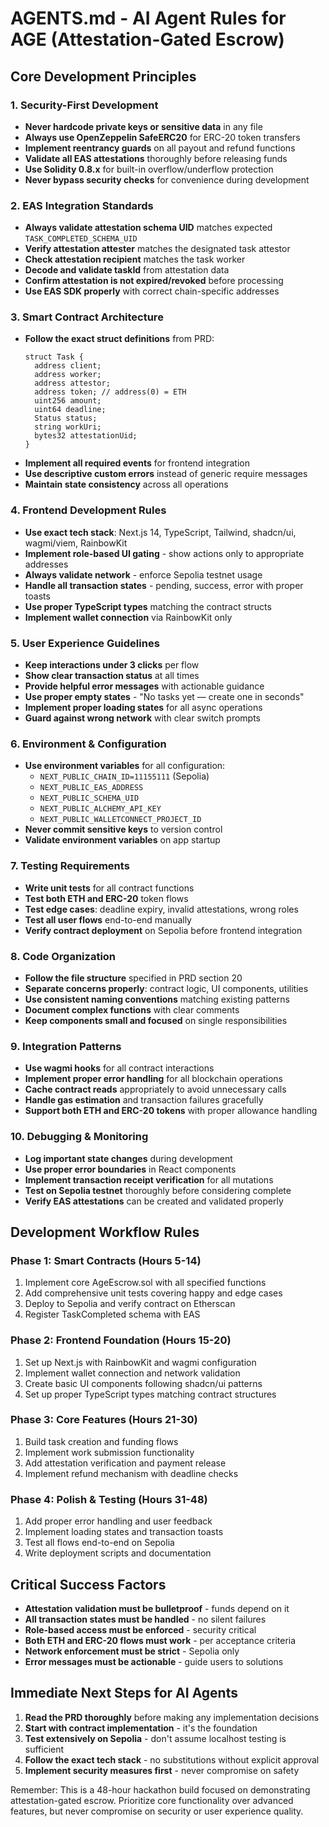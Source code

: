 # AGENTS.md - AI Agent Rules for AGE (Attestation-Gated Escrow)

## Core Development Principles

### 1. Security-First Development
- **Never hardcode private keys or sensitive data** in any file
- **Always use OpenZeppelin SafeERC20** for ERC-20 token transfers
- **Implement reentrancy guards** on all payout and refund functions
- **Validate all EAS attestations** thoroughly before releasing funds
- **Use Solidity 0.8.x** for built-in overflow/underflow protection
- **Never bypass security checks** for convenience during development

### 2. EAS Integration Standards
- **Always validate attestation schema UID** matches expected `TASK_COMPLETED_SCHEMA_UID`
- **Verify attestation attester** matches the designated task attestor
- **Check attestation recipient** matches the task worker
- **Decode and validate taskId** from attestation data
- **Confirm attestation is not expired/revoked** before processing
- **Use EAS SDK properly** with correct chain-specific addresses

### 3. Smart Contract Architecture
- **Follow the exact struct definitions** from PRD:
  ```solidity
  struct Task {
    address client;
    address worker; 
    address attestor;
    address token; // address(0) = ETH
    uint256 amount;
    uint64 deadline;
    Status status;
    string workUri;
    bytes32 attestationUid;
  }
  ```
- **Implement all required events** for frontend integration
- **Use descriptive custom errors** instead of generic require messages
- **Maintain state consistency** across all operations

### 4. Frontend Development Rules
- **Use exact tech stack**: Next.js 14, TypeScript, Tailwind, shadcn/ui, wagmi/viem, RainbowKit
- **Implement role-based UI gating** - show actions only to appropriate addresses
- **Always validate network** - enforce Sepolia testnet usage
- **Handle all transaction states** - pending, success, error with proper toasts
- **Use proper TypeScript types** matching the contract structs
- **Implement wallet connection** via RainbowKit only

### 5. User Experience Guidelines
- **Keep interactions under 3 clicks** per flow
- **Show clear transaction status** at all times
- **Provide helpful error messages** with actionable guidance
- **Use proper empty states** - "No tasks yet — create one in seconds"
- **Implement proper loading states** for all async operations
- **Guard against wrong network** with clear switch prompts

### 6. Environment & Configuration
- **Use environment variables** for all configuration:
  - `NEXT_PUBLIC_CHAIN_ID=11155111` (Sepolia)
  - `NEXT_PUBLIC_EAS_ADDRESS`
  - `NEXT_PUBLIC_SCHEMA_UID`
  - `NEXT_PUBLIC_ALCHEMY_API_KEY`
  - `NEXT_PUBLIC_WALLETCONNECT_PROJECT_ID`
- **Never commit sensitive keys** to version control
- **Validate environment variables** on app startup

### 7. Testing Requirements
- **Write unit tests** for all contract functions
- **Test both ETH and ERC-20** token flows
- **Test edge cases**: deadline expiry, invalid attestations, wrong roles
- **Test all user flows** end-to-end manually
- **Verify contract deployment** on Sepolia before frontend integration

### 8. Code Organization
- **Follow the file structure** specified in PRD section 20
- **Separate concerns properly**: contract logic, UI components, utilities
- **Use consistent naming conventions** matching existing patterns
- **Document complex functions** with clear comments
- **Keep components small and focused** on single responsibilities

### 9. Integration Patterns
- **Use wagmi hooks** for all contract interactions
- **Implement proper error handling** for all blockchain operations
- **Cache contract reads** appropriately to avoid unnecessary calls
- **Handle gas estimation** and transaction failures gracefully
- **Support both ETH and ERC-20 tokens** with proper allowance handling

### 10. Debugging & Monitoring
- **Log important state changes** during development
- **Use proper error boundaries** in React components
- **Implement transaction receipt verification** for all mutations
- **Test on Sepolia testnet** thoroughly before considering complete
- **Verify EAS attestations** can be created and validated properly

## Development Workflow Rules

### Phase 1: Smart Contracts (Hours 5-14)
1. Implement core AgeEscrow.sol with all specified functions
2. Add comprehensive unit tests covering happy and edge cases
3. Deploy to Sepolia and verify contract on Etherscan
4. Register TaskCompleted schema with EAS

### Phase 2: Frontend Foundation (Hours 15-20)
1. Set up Next.js with RainbowKit and wagmi configuration
2. Implement wallet connection and network validation
3. Create basic UI components following shadcn/ui patterns
4. Set up proper TypeScript types matching contract structures

### Phase 3: Core Features (Hours 21-30)
1. Build task creation and funding flows
2. Implement work submission functionality
3. Add attestation verification and payment release
4. Implement refund mechanism with deadline checks

### Phase 4: Polish & Testing (Hours 31-48)
1. Add proper error handling and user feedback
2. Implement loading states and transaction toasts
3. Test all flows end-to-end on Sepolia
4. Write deployment scripts and documentation

## Critical Success Factors

- **Attestation validation must be bulletproof** - funds depend on it
- **All transaction states must be handled** - no silent failures
- **Role-based access must be enforced** - security critical
- **Both ETH and ERC-20 flows must work** - per acceptance criteria
- **Network enforcement must be strict** - Sepolia only
- **Error messages must be actionable** - guide users to solutions

## Immediate Next Steps for AI Agents

1. **Read the PRD thoroughly** before making any implementation decisions
2. **Start with contract implementation** - it's the foundation
3. **Test extensively on Sepolia** - don't assume localhost testing is sufficient
4. **Follow the exact tech stack** - no substitutions without explicit approval
5. **Implement security measures first** - never compromise on safety

Remember: This is a 48-hour hackathon build focused on demonstrating attestation-gated escrow. Prioritize core functionality over advanced features, but never compromise on security or user experience quality.